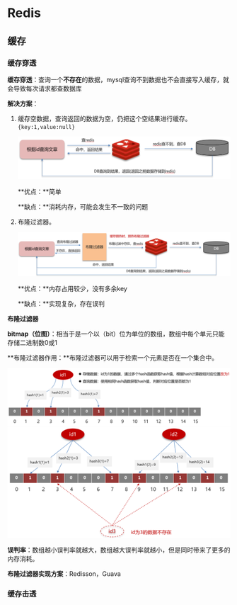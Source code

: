 # Redis

## 缓存

### 缓存穿透

**缓存穿透**：查询一个**不存在**的数据，mysql查询不到数据也不会直接写入缓存，就会导致每次请求都查数据库

**解决方案**：

1. 缓存空数据，查询返回的数据为空，仍把这个空结果进行缓存。`{key:1,value:null}`

   <img src=".\redis-picture\1.png" alt="3" style="zoom:60%;" />

   **优点：**简单

   **缺点：**消耗内存，可能会发生不一致的问题

2. 布隆过滤器。

   <img src=".\redis-picture\2.png" alt="3" style="zoom:60%;" />

   **优点：**内存占用较少，没有多余key

   **缺点：**实现复杂，存在误判

   

**布隆过滤器**

**bitmap（位图）**：相当于是一个以（bit）位为单位的数组，数组中每个单元只能存储二进制数0或1

**布隆过滤器作用：**布隆过滤器可以用于检索一个元素是否在一个集合中。

<img src=".\redis-picture\3.png" alt="3" style="zoom:60%;" />



<img src=".\redis-picture\4.png" alt="3" style="zoom:60%;" />

**误判率**：数组越小误判率就越大，数组越大误判率就越小，但是同时带来了更多的内存消耗。

**布隆过滤器实现方案**：Redisson，Guava



### 缓存击透


